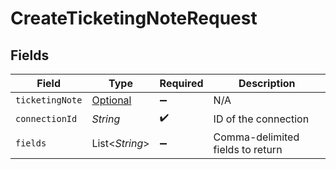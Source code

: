 # CreateTicketingNoteRequest


## Fields

| Field                                                           | Type                                                            | Required                                                        | Description                                                     |
| --------------------------------------------------------------- | --------------------------------------------------------------- | --------------------------------------------------------------- | --------------------------------------------------------------- |
| `ticketingNote`                                                 | [Optional<TicketingNote>](../../models/shared/TicketingNote.md) | :heavy_minus_sign:                                              | N/A                                                             |
| `connectionId`                                                  | *String*                                                        | :heavy_check_mark:                                              | ID of the connection                                            |
| `fields`                                                        | List<*String*>                                                  | :heavy_minus_sign:                                              | Comma-delimited fields to return                                |